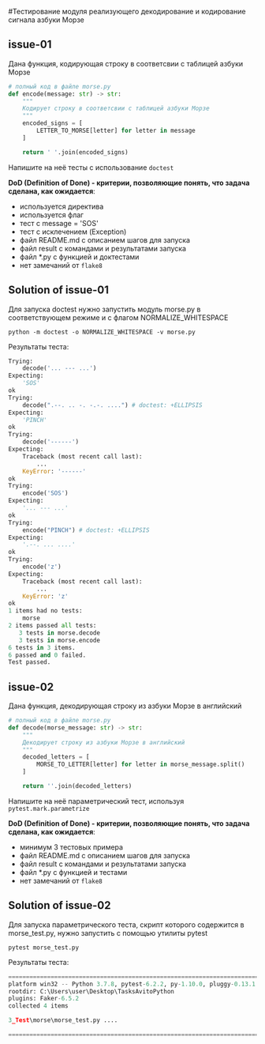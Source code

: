#Тестирование модуля реализующего декодирование и кодирование сигнала азбуки Морзе
## issue-01
Дана функция, кодирующая строку в соответсвии с таблицей азбуки Морзе

```python
# полный код в файле morse.py
def encode(message: str) -> str:
    """
    Кодирует строку в соответсвии с таблицей азбуки Морзе
    """
    encoded_signs = [
        LETTER_TO_MORSE[letter] for letter in message
    ]

    return ' '.join(encoded_signs)
```

Напишите на неё тесты с использование `doctest`

**DoD (Definition of Done) - критерии, позволяющие понять, что задача сделана, как ожидается**:
* используется директива
* используется флаг
* тест с message = 'SOS'
* тест с исклечением (Exception)
* файл README.md с описанием шагов для запуска
* файл result с командами и результатами запуска
* файл *.py с функцией и доктестами
* нет замечаний от `flake8`

## Solution of issue-01 
Для запуска doctest нужно запустить модуль morse.py в соответствующем режиме и с флагом NORMALIZE_WHITESPACE 
```buildoutcfg
python -m doctest -o NORMALIZE_WHITESPACE -v morse.py
```
Результаты теста:
```python
Trying:
    decode('... --- ...')
Expecting:
    'SOS'
ok
Trying:
    decode(".--. .. -. -.-. ....") # doctest: +ELLIPSIS
Expecting:
    'PINCH'
ok
Trying:
    decode('------')
Expecting:
    Traceback (most recent call last):
        ...
    KeyError: '------'
ok
Trying:
    encode('SOS')
Expecting:
    '... --- ...'
ok
Trying:
    encode("PINCH") # doctest: +ELLIPSIS
Expecting:
    '.--. ... ....'
ok
Trying:
    encode('z')
Expecting:
    Traceback (most recent call last):
        ...
    KeyError: 'z'
ok
1 items had no tests:
    morse
2 items passed all tests:
   3 tests in morse.decode
   3 tests in morse.encode
6 tests in 3 items.
6 passed and 0 failed.
Test passed.
```

## issue-02
Дана функция, декодирующая строку из азбуки Морзе в английский

```python
# полный код в файле morse.py
def decode(morse_message: str) -> str:
    """
    Декодирует строку из азбуки Морзе в английский
    """
    decoded_letters = [
        MORSE_TO_LETTER[letter] for letter in morse_message.split()
    ]

    return ''.join(decoded_letters)
```

Напишите на неё параметрический тест, используя `pytest.mark.parametrize`

**DoD (Definition of Done) - критерии, позволяющие понять, что задача сделана, как ожидается**:
* минимум 3 тестовых примера
* файл README.md с описанием шагов для запуска
* файл result с командами и результатами запуска
* файл *.py с функцией и тестами
* нет замечаний от `flake8`

## Solution of issue-02
Для запуска параметрического теста, скрипт которого содержится в  morse_test.py, нужно запустить с помощью утилиты pytest
```buildoutcfg
pytest morse_test.py
```
Результаты теста:
```python
========================================================================================================== test session starts ===========================================================================================================
platform win32 -- Python 3.7.8, pytest-6.2.2, py-1.10.0, pluggy-0.13.1
rootdir: C:\Users\user\Desktop\TasksAvitoPython
plugins: Faker-6.5.2
collected 4 items                                                                                                                                                                                                                         

3_Test\morse\morse_test.py ....                                                                                                                                                                                                     [100%]

=========================================================================================================== 4 passed in 0.10s ============================================================================================================
```